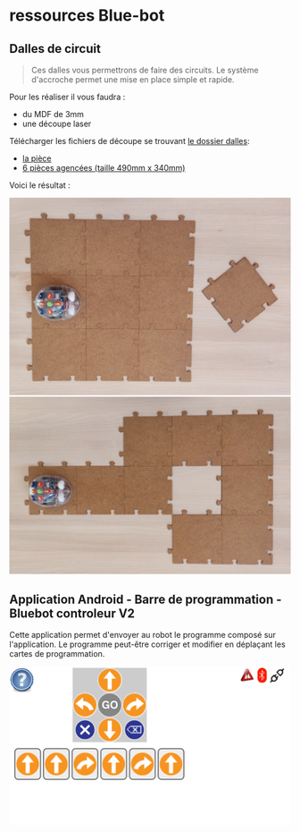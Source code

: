 # ressources Blue-bot

## Dalles de circuit
>Ces dalles vous permettrons de faire des circuits. Le système d'accroche permet une mise en place simple et rapide.

Pour les réaliser il vous faudra :
- du MDF de 3mm 
- une découpe laser

Télécharger les fichiers de découpe se trouvant [le dossier dalles](/blue-bot/dalles/):
- [la pièce](/blue-bot/dalles/dalle.svg)
- [6 pièces agencées (taille 490mm x 340mm)](/blue-bot/dalles/dalles_x6.svg)

Voici le résultat :

<img src="/blue-bot/img/Bluebot_Dalles1.jpg" alt="dalles exemple 1" width="600px" >

<img src="/blue-bot/img/Bluebot_Dalles2.jpg" alt="dalles exemple 2" width="600px" >




## Application Android - Barre de programmation - Bluebot controleur V2

Cette application permet d'envoyer au robot le programme composé sur l'application.
Le programme peut-être corriger et modifier en déplaçant les cartes de programmation.

 <img src="/blue-bot/img/BlueBot_controleur_V2.png" alt="Capture ecran" width="600px" >







